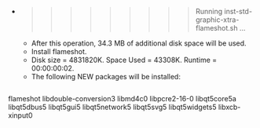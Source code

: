* >>>>>>>>> Running inst-std-graphic-xtra-flameshot.sh ...
  * After this operation, 34.3 MB of additional disk space will be used.
  * Install flameshot.
  * Disk size = 4831820K. Space Used = 43308K. Runtime = 00:00:00:02.
  * The following NEW packages will be installed:
  ```bash
flameshot libdouble-conversion3 libmd4c0 libpcre2-16-0 libqt5core5a
libqt5dbus5 libqt5gui5 libqt5network5 libqt5svg5 libqt5widgets5
libxcb-xinput0
  ```
